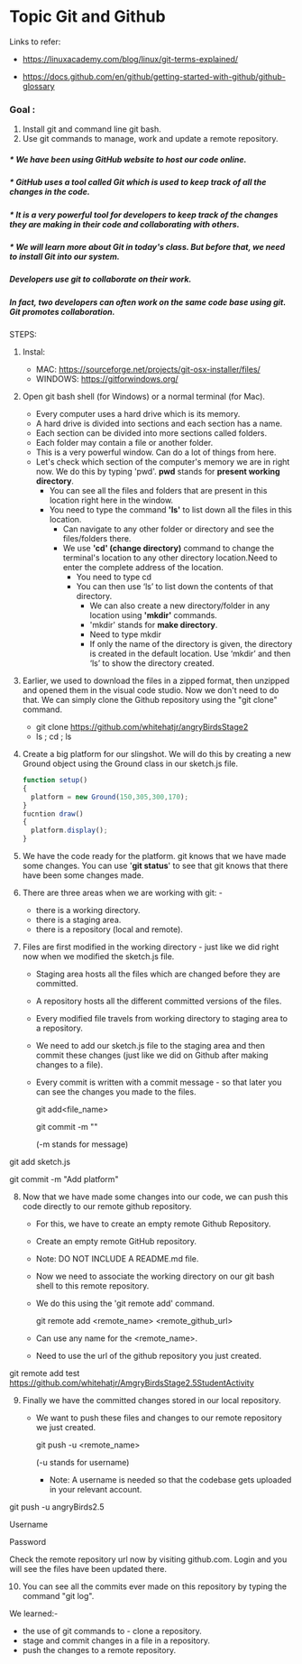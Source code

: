 # Topic Git and Github

Links to refer:

* https://linuxacademy.com/blog/linux/git-terms-explained/

* https://docs.github.com/en/github/getting-started-with-github/github-glossary

### Goal :

1. Install git and command line git bash. 
2. Use git commands to manage, work and update a remote repository.

##### * We have been using GitHub website to host our code online. 

##### * GitHub uses a tool called Git which is used to keep track of all the changes in the code. 

##### * It is a very powerful tool for developers to keep track of the changes they are making in their code and collaborating with others. 

##### * We will learn more about Git in today's class. But before that, we need to install Git into our system.

##### Developers use git to collaborate on their work. 

##### In fact, two developers can often work on the same code base using git. Git promotes collaboration.

STEPS:

1. Instal:
   * MAC: https://sourceforge.net/projects/git-osx-installer/files/
   * WINDOWS: https://gitforwindows.org/

2. Open  git bash shell (for Windows) or a normal terminal (for Mac). 
   * Every computer uses a hard drive which is its memory. 
   * A hard drive is divided into sections and each section has a name. 
   * Each section can be divided into more sections called folders. 
   * Each folder may contain a file or another folder.
   * This is a very powerful window. Can do a lot of things from here. 
   * Let's check which section of the computer's memory we are in right now. We do this by typing 'pwd'. **pwd** stands for **present working directory**.
     * You can see all the files and folders that are present in this location right here in the window.
     * You need to type the command **'ls'** to list down all the files in this location.
       * Can navigate to any other folder or directory and see the files/folders there. 
       * We use **'cd' (change directory)** command to change the terminal's location to any other directory location.Need to enter the complete address of the location.
         * You need to type cd <SPACE><location of new directory>
         * You can then use ‘ls’ to list down the contents of that directory.
           * We can also create a new directory/folder in any location using **'mkdir'** commands.
           *  'mkdir' stands for **make directory**. 
           * Need to type mkdir <SPACE> <Name and location pf teh new directory>
           *  If only the name of the directory is given, the directory is created in the default location. Use ‘mkdir’ and then ‘ls’ to show the directory created.

3. Earlier, we used to download the files in a zipped format, then unzipped and opened them in the visual code studio. Now we don't need to do that. We can simply clone the Github repository using the "git clone" command.
   * git clone https://github.com/whitehatjr/angryBirdsStage2
   * ls ; cd ; ls

4. Create a big platform for our slingshot. We will do this by creating a new Ground object using the Ground class in our sketch.js file.

   ```javascript
   function setup()
   {
     platform = new Ground(150,305,300,170);
   }
   fucntion draw()
   {
     platform.display();
   }
   ```

   

5. We have the code ready for the platform. git knows that we have made some changes. You can use '**git status**' to see that git knows that there have been some changes made.

6. There are three areas when we are working with git: -
   * there is a working directory. 
   * there is a staging area. 
   * there is a repository (local and remote).

7. Files are first modified in the working directory - just like we did right now when we modified the sketch.js file. 

   * Staging area hosts all the files which are changed before they are committed. 

   * A repository hosts all the different committed versions of the files. 

   * Every modified file travels from working directory to staging area to a repository.

   * We need to add our sketch.js file to the staging area and then commit these changes (just like we did on Github after making changes to a file). 

   * Every commit is written with a commit message - so that later you can see the changes you made to the files.

     git add<file_name>

     git commit -m "<message>"

      (-m stands for message)

git add sketch.js

git commit -m "Add platform"

8. Now that we have made some changes into our code, we can push this code directly to our remote github repository.

   * For this, we have to create an empty remote Github Repository. 

   * Create an empty remote GitHub repository. 

   * Note: DO NOT INCLUDE A README.md file.

   * Now we need to associate the working directory on our git bash shell to this remote repository. 

   * We do this using the 'git remote add' command. 

     git remote add  <remote_name> <remote_github_url>

   * Can use any name for the <remote_name>.

   * Need to use the url of the github repository you just created.

git remote add test https://github.com/whitehatjr/AmgryBirdsStage2.5StudentActivity

9. Finally we have the committed changes stored in our local repository. 

   * We want to push these files and changes to our remote repository we just created.

     git push -u <remote_name>

     (-u stands for username)

     * Note: A username is needed so that the codebase gets uploaded in your relevant account.

git push -u angryBirds2.5

Username 

Password

Check the remote repository url now by visiting github.com. Login and you will see the files have been updated there.

10. You can see all the commits ever made on this repository by typing the command "git log".

We learned:-

*  the use of git commands to - clone a repository. 
* stage and commit changes in a file in a repository. 
* push the changes to a remote repository.